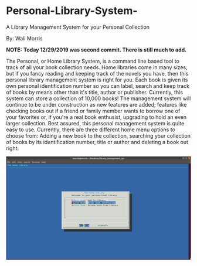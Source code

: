 # Personal-Library-System-
A Library Management System for your Personal Collection 

By: Wali Morris 

**NOTE:** **Today 12/29/2019 was second commit. There is still much to add.**

The Personal, or Home Library System, is a command line based tool to track of all your book 
collection needs. Home libraries come in many sizes, but if you fancy reading and keeping
track of the novels you have, then this personal library management system is right for you. 
Each book is given its own personal identification number so you can label, search and keep 
track of books by means other than it's title, author or publisher. Currently, this system 
can store a collection of 10,000 books! The management system will continue to be under 
construction as new features are added; features like checking books out if a friend or 
family member wants to borrow one of your favorites or, if you're a real book enthusist, 
upgrading to hold an even larger collection. Rest assured, this personal management system 
is quite easy to use. Currently, there are three different home menu options to choose from:
Adding a new book to the collection, searching your collection of books by its identification
number, title or author and deleting a book out right.

![Home Menu!](Lib_home_menu.png)




